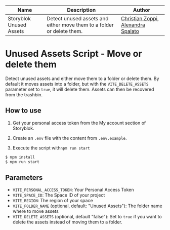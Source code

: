 Name | Description | Author
------------ | ------------- | -------------
Storyblok Unused Assets | Detect unused assets and either move them to a folder or delete them. | [Christian Zoppi](https://github.com/christianzoppi), [Alexandra Spalato](https://github.com/alexadark) 

# Unused Assets Script - Move or delete them

Detect unused assets and either move them to a folder or delete them. By default it moves assets into a folder, but with the `VITE_DELETE_ASSETS` parameter set to `true`, it will delete them. Assets can then be recovered from the trashbin.

## How to use

1. Get your personal access token from the My account section of Storyblok.

2. Create an `.env` file with the content from `.env.example`.

3. Execute the script with`npm run start`

```bash
$ npm install
$ npm run start
```

## Parameters
- `VITE_PERSONAL_ACCESS_TOKEN`: Your Personal Access Token
- `VITE_SPACE_ID`: The Space ID of your project
- `VITE_REGION`: The region of your space
- `VITE_FOLDER_NAME` (optional, default: "Unused Assets"): The folder name where to move assets
- `VITE_DELETE_ASSETS` (optional, default "false"): Set to `true` if you want to delete the assets instead of moving them to a folder.
